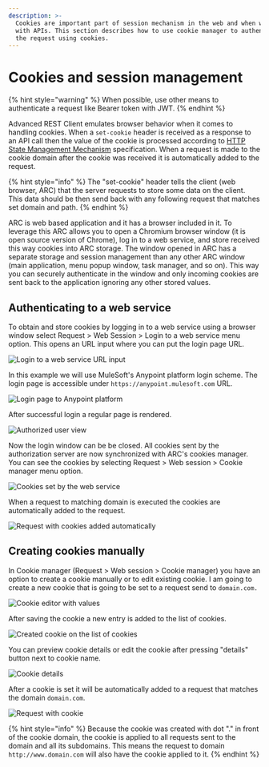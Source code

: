 ```yaml
---
description: >-
  Cookies are important part of session mechanism in the web and when working
  with APIs. This section describes how to use cookie manager to authenticate
  the request using cookies.
---
```


# Cookies and session management

{% hint style="warning" %}
When possible, use other means to authenticate a request like Bearer token with JWT.
{% endhint %}

Advanced REST Client emulates browser behavior when it comes to handling cookies. When a `set-cookie` header is received as a response to an API call then the value of the cookie is processed according to [HTTP State Management Mechanism](https://tools.ietf.org/html/rfc6265) specification. When a request is made to the cookie domain after the cookie was received it is automatically added to the request.

{% hint style="info" %}
The "set-cookie" header tells the client \(web browser, ARC\) that the server requests to store some data on the client. This data should be then send back with any following request that matches set domain and path.
{% endhint %}

ARC is web based application and it has a browser included in it. To leverage this ARC allows you to open a Chromium browser window \(it is open source version of Chrome\), log in to a web service, and store received this way cookies into ARC storage. The window opened in ARC has a separate storage and session management than any other ARC window \(main application, menu popup window, task manager, and so on\). This way you can securely authenticate in the window and only incoming cookies are sent back to the application ignoring any other stored values.

## Authenticating to a web service

To obtain and store cookies by logging in to a web service using a browser window select Request &gt; Web Session &gt; Login to a web service menu option. This opens an URL input where you can put the login page URL.

![Login to a web service URL input](../.gitbook/assets/image%20%2829%29.png)

In this example we will use MuleSoft's Anypoint platform login scheme. The login page is accessible under `https://anypoint.mulesoft.com` URL.

![Login page to Anypoint platform](../.gitbook/assets/image%20%2823%29.png)

After successful login a regular page is rendered.

![Authorized user view](../.gitbook/assets/image%20%2828%29.png)

Now the login window can be be closed. All cookies sent by the authorization server are now synchronized with ARC's cookies manager. You can see the cookies by selecting Request &gt; Web session &gt; Cookie manager menu option.

![Cookies set by the web service](../.gitbook/assets/image%20%2839%29.png)

When a request to matching domain is executed the cookies are automatically added to the request.

![Request with cookies added automatically](../.gitbook/assets/image%20%2846%29.png)

## Creating cookies manually

In Cookie manager \(Request &gt; Web session &gt; Cookie manager\) you have an option to create a cookie manually or to edit existing cookie. I am going to create a new cookie that is going to be set to a request send to `domain.com.`

![Cookie editor with values](../.gitbook/assets/image%20%2841%29.png)

After saving the cookie a new entry is added to the list of cookies.

![Created cookie on the list of cookies](../.gitbook/assets/image%20%2866%29.png)

You can preview cookie details or edit the cookie after pressing "details" button next to cookie name.

![Cookie details](../.gitbook/assets/image%20%2819%29.png)

After a cookie is set it will be automatically added to a request that matches the domain `domain.com`.

![Request with cookie](../.gitbook/assets/image%20%2815%29.png)

{% hint style="info" %}
Because the cookie was created with dot "." in front of the cookie domain, the cookie is applied to all requests sent to the domain and all its subdomains. This means the request to domain `http://www.domain.com` will also have the cookie applied to it.
{% endhint %}

